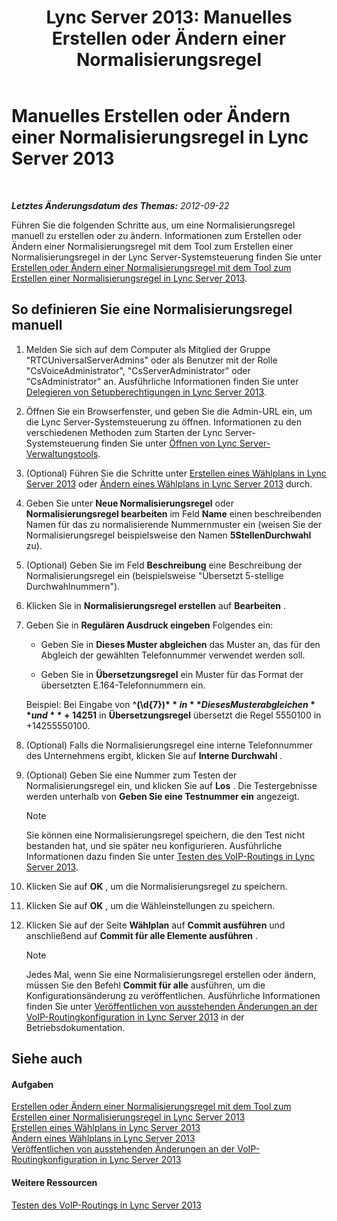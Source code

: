﻿---
title: 'Lync Server 2013: Manuelles Erstellen oder Ändern einer Normalisierungsregel'
TOCTitle: Manuelles Erstellen oder Ändern einer Normalisierungsregel
ms:assetid: fc0335e6-8830-4cfb-8c64-6aeb98c0a992
ms:mtpsurl: https://technet.microsoft.com/de-de/library/Gg413074(v=OCS.15)
ms:contentKeyID: 49295997
ms.date: 05/19/2016
mtps_version: v=OCS.15
ms.translationtype: HT
---

# Manuelles Erstellen oder Ändern einer Normalisierungsregel in Lync Server 2013

 

_**Letztes Änderungsdatum des Themas:** 2012-09-22_

Führen Sie die folgenden Schritte aus, um eine Normalisierungsregel manuell zu erstellen oder zu ändern. Informationen zum Erstellen oder Ändern einer Normalisierungsregel mit dem Tool zum Erstellen einer Normalisierungsregel in der Lync Server-Systemsteuerung finden Sie unter [Erstellen oder Ändern einer Normalisierungsregel mit dem Tool zum Erstellen einer Normalisierungsregel in Lync Server 2013](lync-server-2013-create-or-modify-a-normalization-rule-by-using-build-a-normalization-rule.md).

## So definieren Sie eine Normalisierungsregel manuell

1.  Melden Sie sich auf dem Computer als Mitglied der Gruppe "RTCUniversalServerAdmins" oder als Benutzer mit der Rolle "CsVoiceAdministrator", "CsServerAdministrator" oder "CsAdministrator" an. Ausführliche Informationen finden Sie unter [Delegieren von Setupberechtigungen in Lync Server 2013](lync-server-2013-delegate-setup-permissions.md).

2.  Öffnen Sie ein Browserfenster, und geben Sie die Admin-URL ein, um die Lync Server-Systemsteuerung zu öffnen. Informationen zu den verschiedenen Methoden zum Starten der Lync Server-Systemsteuerung finden Sie unter [Öffnen von Lync Server-Verwaltungstools](lync-server-2013-open-lync-server-administrative-tools.md).

3.  (Optional) Führen Sie die Schritte unter [Erstellen eines Wählplans in Lync Server 2013](lync-server-2013-create-a-dial-plan.md) oder [Ändern eines Wählplans in Lync Server 2013](lync-server-2013-modify-a-dial-plan.md) durch.

4.  Geben Sie unter **Neue Normalisierungsregel** oder **Normalisierungsregel bearbeiten** im Feld **Name** einen beschreibenden Namen für das zu normalisierende Nummernmuster ein (weisen Sie der Normalisierungsregel beispielsweise den Namen **5StellenDurchwahl** zu).

5.  (Optional) Geben Sie im Feld **Beschreibung** eine Beschreibung der Normalisierungsregel ein (beispielsweise "Übersetzt 5-stellige Durchwahlnummern").

6.  Klicken Sie in **Normalisierungsregel erstellen** auf **Bearbeiten** .

7.  Geben Sie in **Regulären Ausdruck eingeben** Folgendes ein:
    
      - Geben Sie in **Dieses Muster abgleichen** das Muster an, das für den Abgleich der gewählten Telefonnummer verwendet werden soll.
    
      - Geben Sie in **Übersetzungsregel** ein Muster für das Format der übersetzten E.164-Telefonnummern ein.
    
    Beispiel: Bei Eingabe von **^(\\d{7})$** in **Dieses Muster abgleichen** und **+1425$1** in **Übersetzungsregel** übersetzt die Regel 5550100 in +14255550100.

8.  (Optional) Falls die Normalisierungsregel eine interne Telefonnummer des Unternehmens ergibt, klicken Sie auf **Interne Durchwahl** .

9.  (Optional) Geben Sie eine Nummer zum Testen der Normalisierungsregel ein, und klicken Sie auf **Los** . Die Testergebnisse werden unterhalb von **Geben Sie eine Testnummer ein** angezeigt.
    

    > [!NOTE]
    > Sie können eine Normalisierungsregel speichern, die den Test nicht bestanden hat, und sie später neu konfigurieren. Ausführliche Informationen dazu finden Sie unter <A href="lync-server-2013-test-voice-routing.md">Testen des VoIP-Routings in Lync Server 2013</A>.



10. Klicken Sie auf **OK** , um die Normalisierungsregel zu speichern.

11. Klicken Sie auf **OK** , um die Wähleinstellungen zu speichern.

12. Klicken Sie auf der Seite **Wählplan** auf **Commit ausführen** und anschließend auf **Commit für alle Elemente ausführen** .
    

    > [!NOTE]
    > Jedes Mal, wenn Sie eine Normalisierungsregel erstellen oder ändern, müssen Sie den Befehl <STRONG>Commit für alle</STRONG> ausführen, um die Konfigurationsänderung zu veröffentlichen. Ausführliche Informationen finden Sie unter <A href="lync-server-2013-publish-pending-changes-to-the-voice-routing-configuration.md">Veröffentlichen von ausstehenden Änderungen an der VoIP-Routingkonfiguration in Lync Server 2013</A> in der Betriebsdokumentation.



## Siehe auch

#### Aufgaben

[Erstellen oder Ändern einer Normalisierungsregel mit dem Tool zum Erstellen einer Normalisierungsregel in Lync Server 2013](lync-server-2013-create-or-modify-a-normalization-rule-by-using-build-a-normalization-rule.md)  
[Erstellen eines Wählplans in Lync Server 2013](lync-server-2013-create-a-dial-plan.md)  
[Ändern eines Wählplans in Lync Server 2013](lync-server-2013-modify-a-dial-plan.md)  
[Veröffentlichen von ausstehenden Änderungen an der VoIP-Routingkonfiguration in Lync Server 2013](lync-server-2013-publish-pending-changes-to-the-voice-routing-configuration.md)  

#### Weitere Ressourcen

[Testen des VoIP-Routings in Lync Server 2013](lync-server-2013-test-voice-routing.md)

